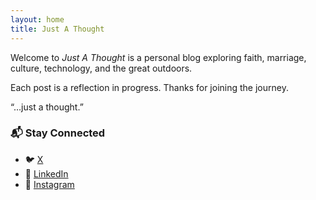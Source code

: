```yaml
---
layout: home
title: Just A Thought
---
```


Welcome to *Just A Thought* is a personal blog exploring faith, marriage, culture, technology, and the great outdoors.

Each post is a reflection in progress. Thanks for joining the journey.

“…just a thought.”


### 📬 Stay Connected

- 🐦 [X](https://twitter.com/jeffthomasiii)
- 💼 [LinkedIn](https://www.linkedin.com/in/jeff-thomas-iii/)
- 📸 [Instagram](https://www.instagram.com/jeffthomasiii)
<!-- - 🧠 [GitHub](https://github.com/jeffthomasiii) -->
